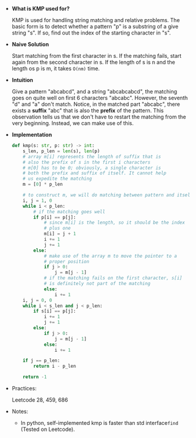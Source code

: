 - **What is KMP used for?**

  KMP is used for handling string matching and relative problems. The basic form is to detect whether a pattern "p" is a substring of a give string "s". If so, find out the index of the starting character in "s".

- **Naive Solution**

  Start matching from the first character in s. If the matching fails, start again from the second character in s. If the length of s is n and the length os p is m, it takes `O(nm)` time.

- **Intuition**

  Give a pattern "abcabcd", and a string "abcabcabcd", the matching goes on quite well on first 6 characters "abcabc". However, the seventh "d" and "a" don't match. Notice, in the matched part "abcabc", there exists a **suffix** "abc" that is also the **prefix** of the pattern. This observation tells us that we don't have to restart the matching from the very beginning. Instead, we can make use of this.

- **Implementation**

  ```python
  def kmp(s: str, p: str) -> int:
      s_len, p_len = len(s), len(p)
      # array m[i] represents the length of suffix that is
      # also the prefix of s in the first i characters    
      # m[0] has to be 0; obviously, a single character is 
      # both the prefix and suffix of itself. It cannot help
      # us expedite the matching
      m = [0] * p_len
  
      # to construct m, we will do matching between pattern and itself
      i, j = 1, 0
      while i < p_len:
          # if the matching goes well
          if p[i] == p[j]:
              # since m[i] is the length, so it should be the index
              # plus one
              m[i] = j + 1
              i += 1
              j += 1
          else:
              # make use of the array m to move the pointer to a
              # proper position
              if j > 0:
                  j = m[j - 1]
              # if the matching fails on the first character, s[i]
              # is definitely not part of the matching
              else:
                  i += 1
      i, j = 0, 0
      while i < s_len and j < p_len:
          if s[i] == p[j]:
              i += 1
              j += 1
          else:
              if j > 0:
                  j = m[j - 1]
              else:
                  i += 1
  
      if j == p_len:
          return i - p_len
  
      return -1
  ```

- Practices:

  Leetcode 28, 459, 686

- Notes:

  - In python, self-implemented kmp is faster than std interface`find` (Tested on Leetcode).

